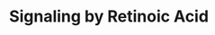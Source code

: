 ---
annotations:
- type: Pathway Ontology
  value: retinoic acid signaling pathway
authors:
- ReactomeTeam
- DeSl
description: Vitamin A (retinol) can be metabolised into active retinoid metabolites
  that function either as a chromophore in vision or in regulating gene expression
  transcriptionally and post-transcriptionally. Genes regulated by retinoids are essential
  for reproduction, embryonic development, growth, and multiple processes in the adult,
  including energy balance, neurogenesis, and the immune response. The retinoid used
  as a cofactor in the visual cycle  is 11-cis-retinal (11cRAL). The non-visual cycle
  effects of retinol are mediated by retinoic acid (RA), generated by two-step conversion
  from retinol (Napoli 2012).  All-trans-retinoic acid (atRA) is the major activated
  metabolite of retinol. An isomer, 9-cis-retinoic acid (9cRA) has biological activity,
  but has not been detected in vivo, except in the pancreas. An alternative route
  involves BCO1 cleavage of carotenoids into retinal, which is then reduced into retinol
  in the intestine (Harrison 2012). The two isomers of RA serve as ligands for  retinoic
  acid receptors (RAR) that regulate gene expression. (Das et al. 2014). RA is catabolised
  to oxidised metabolites such as 4-hydroxy-, 18-hydroxy-  or 4-oxo-RA by CYP family
  enzymes, these metabolites then becoming substrates for Phase II conjugation enzymes
  (Ross & Zolfaghari 2011).  View original pathway at [http://www.reactome.org/PathwayBrowser/#DIAGRAM=5362517
  Reactome].
last-edited: 2021-01-25
organisms:
- Homo sapiens
redirect_from:
- /index.php/Pathway:WP4421
- /instance/WP4421
schema-jsonld:
- '@context': https://schema.org/
  '@id': https://wikipathways.github.io/pathways/WP4421.html
  '@type': Dataset
  creator:
    '@type': Organization
    name: WikiPathways
  description: Vitamin A (retinol) can be metabolised into active retinoid metabolites
    that function either as a chromophore in vision or in regulating gene expression
    transcriptionally and post-transcriptionally. Genes regulated by retinoids are
    essential for reproduction, embryonic development, growth, and multiple processes
    in the adult, including energy balance, neurogenesis, and the immune response.
    The retinoid used as a cofactor in the visual cycle  is 11-cis-retinal (11cRAL).
    The non-visual cycle effects of retinol are mediated by retinoic acid (RA), generated
    by two-step conversion from retinol (Napoli 2012).  All-trans-retinoic acid (atRA)
    is the major activated metabolite of retinol. An isomer, 9-cis-retinoic acid (9cRA)
    has biological activity, but has not been detected in vivo, except in the pancreas.
    An alternative route involves BCO1 cleavage of carotenoids into retinal, which
    is then reduced into retinol in the intestine (Harrison 2012). The two isomers
    of RA serve as ligands for  retinoic acid receptors (RAR) that regulate gene expression.
    (Das et al. 2014). RA is catabolised to oxidised metabolites such as 4-hydroxy-,
    18-hydroxy-  or 4-oxo-RA by CYP family enzymes, these metabolites then becoming
    substrates for Phase II conjugation enzymes (Ross & Zolfaghari 2011).  View original
    pathway at [http://www.reactome.org/PathwayBrowser/#DIAGRAM=5362517 Reactome].
  keywords:
  - NADPH
  - 'RARB '
  - 'SUMO-K102-CRABP2 '
  - 'CYP26A1 '
  - RDH13
  - ATP
  - ALDH1A1,2,3
  - 'RDHE2 '
  - 'CYP26C1 '
  - RXRA:PPARD:atRA
  - 'DHRS3 '
  - RXRA:PPARD
  - AKR1C3
  - tetramers
  - PDK isoforms
  - NAD+
  - 9cRA
  - 'PDK1 '
  - 'SUMO2-K166,177,399-p-S219,269-RARA '
  - PYR
  - 'ALDH1A2 '
  - 'FAD '
  - atROL
  - 'CPT1B '
  - SUMO-CRABP1:atRA
  - 'atRA '
  - 'PDK4(?-411) '
  - 'CPT1A '
  - 4OH-atRA
  - RDH11,14,DHRS3,DHRS4
  - 'CYP26B1 '
  - Mal-CoA
  - 'RDH16 '
  - CoA-SH
  - atRAL
  - 'RXRA '
  - atRA
  - 'PPARD '
  - 'RDH5(24-318) '
  - SUMO-CRABP2:atRA:RAR:RXR
  - 'DCA '
  - CYP26A1,B1,C1
  - 'PDK3(?-406) '
  - 'RDH11 '
  - lipo-PDH
  - 'lipo-K132,K259-DLAT '
  - PALM-CoA
  - 'RARG '
  - SUMO-K-CRABP1
  - 'PDHA1 '
  - Phase II -
  - RAR:RXR
  - Ac-CoA
  - 'SUMO-K-CRABP1 '
  - 'p-S21-RXRA '
  - L-PCARN
  - 'ADH1C '
  - CYP26C1
  - CPT1A,B
  - 'RXRB '
  - compounds
  - NADH
  - 'Zn2+ '
  - 'PDHA2 '
  - 'DHRS4 '
  - H2O
  - 'ADH4 '
  - 'ALDH1A3 '
  - SUMO-K102-CRABP2
  - 'DHRS9 '
  - 11cRAL
  - 4OH-9cRA
  - 'PDHX '
  - 11cROL
  - CAR
  - NADP+
  - Conjugation of
  - 'RXRG '
  - ADP
  - FABP5:atRA
  - 'PDHB '
  - ADH1A,1C,4 dimers
  - p-lipo-PDH
  - 'RDH14 '
  - 'TDP '
  - 'PDK2(?-407) '
  - RDH5(24-318), RDH11
  - H+
  - RXRA:PPARD:atRA:FABP5
  - RDH10,16,DHRS9,RDHE2
  - 'DLD '
  - DCA:PDK2
  - FABP5
  - SUMO-K102-CRABP2:atRA
  - 'FABP5 '
  - O2
  - 'ALDH1A1 '
  - 9cRAL
  - atRA:RAR:RXR
  - 'RDH10 '
  - 'ADH1A '
  - ALDH8A1
  license: CC0
  name: Signaling by Retinoic Acid
seo: CreativeWork
title: Signaling by Retinoic Acid
wpid: WP4421
---
